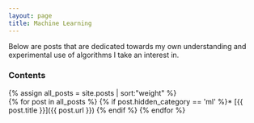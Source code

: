 ```yaml
---
layout: page
title: Machine Learning
---
```


Below are posts that are dedicated towards my own understanding and experimental use of algorithms I take an interest in.


### Contents

{% assign all_posts = site.posts | sort:"weight" %}  
{% for post in all_posts %}
{% if post.hidden_category == 'ml' %}* [{{ post.title }}]({{ post.url }}) 
{% endif %}
{% endfor %}
